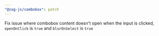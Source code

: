 ```yaml
---
"@zag-js/combobox": patch
---
```


Fix issue where combobox content doesn't open when the input is clicked, `openOnClick` is `true` and `blurOnSelect` is
`true`
